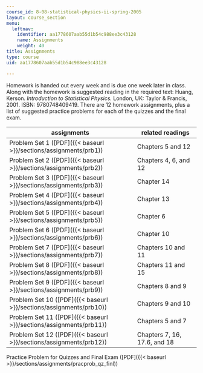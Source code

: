 ```yaml
---
course_id: 8-08-statistical-physics-ii-spring-2005
layout: course_section
menu:
  leftnav:
    identifier: aa1778607aab55d1b54c988ee3c43128
    name: Assignments
    weight: 40
title: Assignments
type: course
uid: aa1778607aab55d1b54c988ee3c43128

---
```


Homework is handed out every week and is due one week later in class. Along with the homework is suggested reading in the required text: Huang, Kerson. _Introduction to Statistical Physics._ London, UK: Taylor & Francis, 2001. ISBN: 9780748409419. There are 12 homework assignments, plus a list of suggested practice problems for each of the quizzes and the final exam.

| assignments | related readings |
| --- | --- |
| Problem Set 1 ([PDF]({{< baseurl >}}/sections/assignments/prb1)) | Chapters 5 and 12 |
| Problem Set 2 ([PDF]({{< baseurl >}}/sections/assignments/prb2)) | Chapters 4, 6, and 12 |
| Problem Set 3 ([PDF]({{< baseurl >}}/sections/assignments/prb3)) | Chapter 14 |
| Problem Set 4 ([PDF]({{< baseurl >}}/sections/assignments/prb4)) | Chapter 13 |
| Problem Set 5 ([PDF]({{< baseurl >}}/sections/assignments/prb5)) | Chapter 6 |
| Problem Set 6 ([PDF]({{< baseurl >}}/sections/assignments/prb6)) | Chapter 10 |
| Problem Set 7 ([PDF]({{< baseurl >}}/sections/assignments/prb7)) | Chapters 10 and 11 |
| Problem Set 8 ([PDF]({{< baseurl >}}/sections/assignments/prb8)) | Chapters 11 and 15 |
| Problem Set 9 ([PDF]({{< baseurl >}}/sections/assignments/prb9)) | Chapters 8 and 9 |
| Problem Set 10 ([PDF]({{< baseurl >}}/sections/assignments/prb10)) | Chapters 9 and 10 |
| Problem Set 11 ([PDF]({{< baseurl >}}/sections/assignments/prb11)) | Chapters 5 and 7 |
| Problem Set 12 ([PDF]({{< baseurl >}}/sections/assignments/prb12)) | Chapters 7, 16, 17.6, and 18 

Practice Problem for Quizzes and Final Exam ([PDF]({{< baseurl >}}/sections/assignments/pracprob_qz_finl))